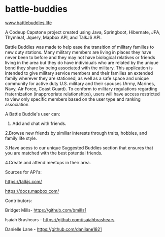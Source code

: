 # battle-buddies
www.battlebuddies.life


A Codeup Capstone project created using Java, Springboot, Hibernate, JPA, Thymleaf, Jquery, Mapbox API, and TalkJS API.

Battle Buddies was made to help ease the transition of military families to new duty stations. 
Many military members are living in places they have never been to before and they may not have biological relatives or friends 
living in the area but they do have individuals who are related by the unique bond they share by being associated with the military. 
This application is intended to give military service members and their families an extended family wherever they are stationed,
as well as a safe space and unique community for active duty U.S. military and their spouses (Army, Marines, Navy, Air Force, Coast Guard).
To conform to military regulations regarding fraternization (inappropriate relationships), users will have access restricted 
to view only specific members based on the user type and ranking association.

A Battle Buddie's user can:

1. Add and chat with friends.

2.Browse new friends by similiar interests through traits, hobbies, and family life style.

3.Have acess to our unique Suggested Buddies section that ensures that you are matched with the best potential friends.

4.Create and attend meetups in their area.

Sources for API's:

https://talkjs.com/

https://docs.mapbox.com/


Contributors:

Bridget Mills- https://github.com/bmills1

Isaiah Brashears - https://github.com/isaiahbrashears

Danielle Lane - https://github.com/danilane1821
